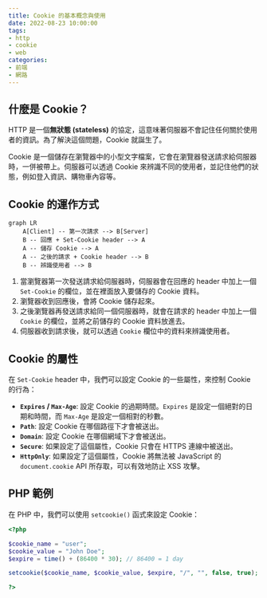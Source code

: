 ```yaml
---
title: Cookie 的基本概念與使用
date: 2022-08-23 10:00:00
tags:
- http
- cookie
- web
categories:
- 前端
- 網路
---
```


## 什麼是 Cookie？

HTTP 是一個**無狀態 (stateless)** 的協定，這意味著伺服器不會記住任何關於使用者的資訊。為了解決這個問題，Cookie 就誕生了。

Cookie 是一個儲存在瀏覽器中的小型文字檔案，它會在瀏覽器發送請求給伺服器時，一併被帶上。伺服器可以透過 Cookie 來辨識不同的使用者，並記住他們的狀態，例如登入資訊、購物車內容等。

## Cookie 的運作方式

```mermaid
graph LR
    A[Client] -- 第一次請求 --> B[Server]
    B -- 回應 + Set-Cookie header --> A
    A -- 儲存 Cookie --> A
    A -- 之後的請求 + Cookie header --> B
    B -- 辨識使用者 --> B
```

1.  當瀏覽器第一次發送請求給伺服器時，伺服器會在回應的 header 中加上一個 `Set-Cookie` 的欄位，並在裡面放入要儲存的 Cookie 資料。
2.  瀏覽器收到回應後，會將 Cookie 儲存起來。
3.  之後瀏覽器再發送請求給同一個伺服器時，就會在請求的 header 中加上一個 `Cookie` 的欄位，並將之前儲存的 Cookie 資料放進去。
4.  伺服器收到請求後，就可以透過 `Cookie` 欄位中的資料來辨識使用者。

## Cookie 的屬性

在 `Set-Cookie` header 中，我們可以設定 Cookie 的一些屬性，來控制 Cookie 的行為：

-   **`Expires` / `Max-Age`**: 設定 Cookie 的過期時間。`Expires` 是設定一個絕對的日期和時間，而 `Max-Age` 是設定一個相對的秒數。
-   **`Path`**: 設定 Cookie 在哪個路徑下才會被送出。
-   **`Domain`**: 設定 Cookie 在哪個網域下才會被送出。
-   **`Secure`**: 如果設定了這個屬性，Cookie 只會在 HTTPS 連線中被送出。
-   **`HttpOnly`**: 如果設定了這個屬性，Cookie 將無法被 JavaScript 的 `document.cookie` API 所存取，可以有效地防止 XSS 攻擊。

## PHP 範例

在 PHP 中，我們可以使用 `setcookie()` 函式來設定 Cookie：

```php
<?php

$cookie_name = "user";
$cookie_value = "John Doe";
$expire = time() + (86400 * 30); // 86400 = 1 day

setcookie($cookie_name, $cookie_value, $expire, "/", "", false, true);

?>
```